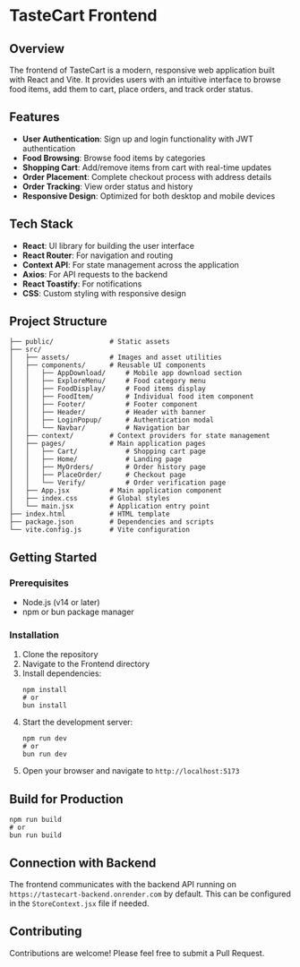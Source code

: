 # TasteCart Frontend

## Overview
The frontend of TasteCart is a modern, responsive web application built with React and Vite. It provides users with an intuitive interface to browse food items, add them to cart, place orders, and track order status.

## Features
- **User Authentication**: Sign up and login functionality with JWT authentication
- **Food Browsing**: Browse food items by categories
- **Shopping Cart**: Add/remove items from cart with real-time updates
- **Order Placement**: Complete checkout process with address details
- **Order Tracking**: View order status and history
- **Responsive Design**: Optimized for both desktop and mobile devices

## Tech Stack
- **React**: UI library for building the user interface
- **React Router**: For navigation and routing
- **Context API**: For state management across the application
- **Axios**: For API requests to the backend
- **React Toastify**: For notifications
- **CSS**: Custom styling with responsive design

## Project Structure
```
├── public/              # Static assets
├── src/
│   ├── assets/          # Images and asset utilities
│   ├── components/      # Reusable UI components
│   │   ├── AppDownload/     # Mobile app download section
│   │   ├── ExploreMenu/     # Food category menu
│   │   ├── FoodDisplay/     # Food items display
│   │   ├── FoodItem/        # Individual food item component
│   │   ├── Footer/          # Footer component
│   │   ├── Header/          # Header with banner
│   │   ├── LoginPopup/      # Authentication modal
│   │   └── Navbar/          # Navigation bar
│   ├── context/         # Context providers for state management
│   ├── pages/           # Main application pages
│   │   ├── Cart/            # Shopping cart page
│   │   ├── Home/            # Landing page
│   │   ├── MyOrders/        # Order history page
│   │   ├── PlaceOrder/      # Checkout page
│   │   └── Verify/          # Order verification page
│   ├── App.jsx          # Main application component
│   ├── index.css        # Global styles
│   └── main.jsx         # Application entry point
├── index.html           # HTML template
├── package.json         # Dependencies and scripts
└── vite.config.js       # Vite configuration
```

## Getting Started

### Prerequisites
- Node.js (v14 or later)
- npm or bun package manager

### Installation
1. Clone the repository
2. Navigate to the Frontend directory
3. Install dependencies:
   ```
   npm install
   # or
   bun install
   ```
4. Start the development server:
   ```
   npm run dev
   # or
   bun run dev
   ```
5. Open your browser and navigate to `http://localhost:5173`

## Build for Production
```
npm run build
# or
bun run build
```

## Connection with Backend
The frontend communicates with the backend API running on `https://tastecart-backend.onrender.com` by default. This can be configured in the `StoreContext.jsx` file if needed.

## Contributing
Contributions are welcome! Please feel free to submit a Pull Request.
